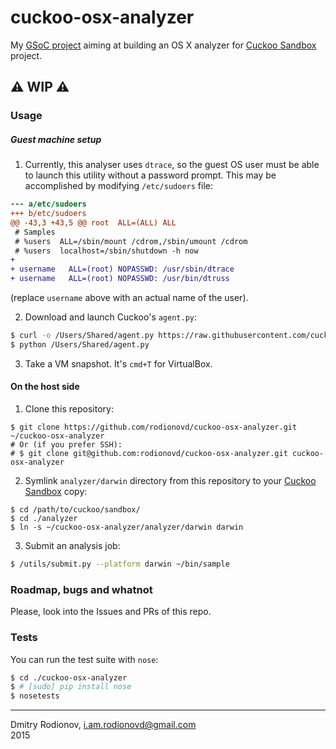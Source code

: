 # cuckoo-osx-analyzer
My [GSoC project](http://www.google-melange.com/gsoc/project/details/google/gsoc2015/rodionovd/5649050225344512) aiming at building an OS X analyzer for [Cuckoo Sandbox](http://www.cuckoosandbox.org/) project.  

:warning: **WIP** :warning:  
----

### Usage


##### Guest machine setup

1. Currently, this analyser uses `dtrace`, so the guest OS user must be able to launch this utility without a password prompt. This may be accomplished by modifying `/etc/sudoers` file:  

```diff
--- a/etc/sudoers
+++ b/etc/sudoers
@@ -43,3 +43,5 @@ root  ALL=(ALL) ALL
 # Samples
 # %users  ALL=/sbin/mount /cdrom,/sbin/umount /cdrom
 # %users  localhost=/sbin/shutdown -h now
+
+ username   ALL=(root) NOPASSWD: /usr/sbin/dtrace
+ username   ALL=(root) NOPASSWD: /usr/bin/dtruss
```
(replace `username` above with an actual name of the user).

2. Download and launch Cuckoo's `agent.py`:  

```bash
$ curl -o /Users/Shared/agent.py https://raw.githubusercontent.com/cuckoobox/cuckoo/master/agent/agent.py
$ python /Users/Shared/agent.py
```

3. Take a VM snapshot. It's `cmd+T` for VirtualBox.

#### On the host side


1. Clone this repository:  

```shell
$ git clone https://github.com/rodionovd/cuckoo-osx-analyzer.git ~/cuckoo-osx-analyzer
# Or (if you prefer SSH):
# $ git clone git@github.com:rodionovd/cuckoo-osx-analyzer.git cuckoo-osx-analyzer
```

2. Symlink `analyzer/darwin` directory from this repository to your [Cuckoo Sandbox](https://github.com/cuckoobox/cuckoo/) copy:

```shell
$ cd /path/to/cuckoo/sandbox/
$ cd ./analyzer
$ ln -s ~/cuckoo-osx-analyzer/analyzer/darwin darwin

```

3. Submit an analysis job:

```bash
$ /utils/submit.py --platform darwin ~/bin/sample
```

### Roadmap, bugs and whatnot  

Please, look into the Issues and PRs of this repo.

### Tests

You can run the test suite with `nose`:  

```bash
$ cd ./cuckoo-osx-analyzer
$ # [sudo] pip install nose
$ nosetests
```

-----

Dmitry Rodionov, i.am.rodionovd@gmail.com  
2015
